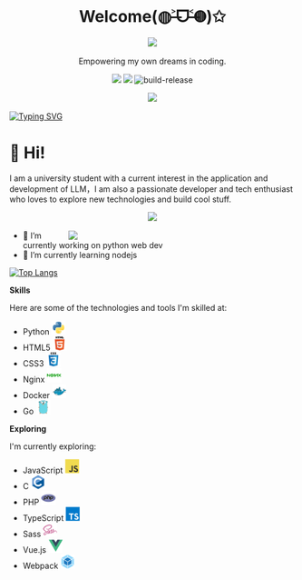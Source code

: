 <a name="readme-top"></a>

<div align="center">
  <h1>Welcome(◍˃̶ᗜ˂̶◍)✩</h1>
</div>
<div align="center">
<picture>
  <source media="(prefers-color-scheme: dark)" srcset="https://avatars.githubusercontent.com/u/60097976?s=400&u=46206cff80830b3e6e2d04154b9c75a0a156c056&v=4">
  <img height="190" src="https://avatars.githubusercontent.com/u/60097976?s=400&u=46206cff80830b3e6e2d04154b9c75a0a156c056&v=4">
  </picture>

Empowering my own dreams in coding.

[![][vercel-shield]][vercel-link]
[![][github-star]][github-link]
![build-release](https://status.tzpro.xyz/api/badge/1/status?upLabel=Running&downLabel=%3CdownLabel%3E)

![](https://raw.githubusercontent.com/andreasbm/readme/master/assets/lines/rainbow.png)

</div>

<!--
[![Typing SVG](https://readme-typing-svg.demolab.com?font=Fira+Code&pause=1000&width=435&lines=Coding+as+art+%2C+keep+learning+;Never+give+up+your+dreams;Keep+yourself+updated)](https://git.io/typing-svg)
-->
[![Typing SVG](https://readme-typing-svg.demolab.com?font=Fira+Code&pause=1000&random=false&width=435&lines=Swimming+in+the+ocean+of+binary)](https://git.io/typing-svg)

# 🎉 Hi!
I am a university student with a current interest in the application and development of LLM，I am also a passionate developer and tech enthusiast who loves to explore new technologies and build cool stuff.


<p align="center">
  <a href="https://skillicons.dev">
    <img src="https://skillicons.dev/icons?i=arch,raspberrypi,ubuntu,vscode,pr,bash,git,docker,anaconda,py,c,cpp," />
  </a>
</p>

<img align='right' src='https://counter.seku.su/c302?' width='400px'>

- 🔭 I’m currently working on python web dev
- 🌱 I’m currently learning nodejs

[![Top Langs](https://github-readme-stats.vercel.app/api/top-langs/?username=binaryYuki&layout=compact&exclude_repo=doubi,typecho-theme-handsome-docs,GoogleTranslate,typecho-theme-handsome-opensource,luci-app-aliddns)](https://github.com/anuraghazra/github-readme-stats)



**Skills**

Here are some of the technologies and tools I'm skilled at:

- Python <code><img src="https://raw.githubusercontent.com/devicons/devicon/master/icons/python/python-original.svg" alt="python" height="25"/></code>
- HTML5  <code><img src="https://raw.githubusercontent.com/devicons/devicon/master/icons/html5/html5-original-wordmark.svg" alt="html5" height="25"/></code>
- CSS3   <code><img src="https://raw.githubusercontent.com/devicons/devicon/master/icons/css3/css3-original-wordmark.svg" alt="css3" height="25"/></code>
- Nginx  <code><img src="https://raw.githubusercontent.com/devicons/devicon/master/icons/nginx/nginx-original.svg" alt="nginx" height="25"/></code>
- Docker <code><img src="https://raw.githubusercontent.com/devicons/devicon/master/icons/docker/docker-original.svg" alt="docker" height="25"/></code>
- Go <code><img src="https://raw.githubusercontent.com/devicons/devicon/master/icons/go/go-original.svg" alt="docker" height="25"/></code>

**Exploring**

I'm currently exploring:

- JavaScript <code><img src="https://raw.githubusercontent.com/devicons/devicon/master/icons/javascript/javascript-original.svg" alt="javascript" height="25"/></code>
- C <code><img src="https://raw.githubusercontent.com/devicons/devicon/master/icons/c/c-original.svg" alt="c" height="25"/></code>
- PHP <code><img src="https://raw.githubusercontent.com/devicons/devicon/master/icons/php/php-original.svg" alt="php" height="25"/></code>
- TypeScript <code><img src="https://raw.githubusercontent.com/devicons/devicon/master/icons/typescript/typescript-original.svg" alt="typescript" height="25"/></code>
- Sass <code><img src="https://raw.githubusercontent.com/devicons/devicon/master/icons/sass/sass-original.svg" alt="sass" height="25"/></code>
- Vue.js <code><img src="https://raw.githubusercontent.com/devicons/devicon/master/icons/vuejs/vuejs-original.svg" alt="vue" height="25"/></code>
- Webpack <code><img src="https://raw.githubusercontent.com/devicons/devicon/master/icons/webpack/webpack-original.svg" alt="webpack" height="25"/></code>


<!-- LINK GROUP -->
[github-link]: https://github.com/lobehub
[github-star]: https://img.shields.io/github/stars/lobehub?color=ffcb47&labelColor=black&style=flat-square&logo=github
[vercel-link]: https://chat.tzpro.xyz
[vercel-shield]: https://img.shields.io/website?down_message=offline&label=chatbot&labelColor=black&logo=vercel&style=flat-square&up_message=online&url=https%3A%2F%2Fchat.tzpro.xyz

<!-- ![Anurag's GitHub stats](https://github-readme-stats.vercel.app/api?username=binaryyuki&count_private=true&theme=radical) -->

